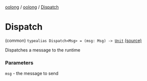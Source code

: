 [oolong](../index.md) / [oolong](index.md) / [Dispatch](./-dispatch.md)

# Dispatch

(common) `typealias Dispatch<Msg> = (msg: Msg) -> `[`Unit`](https://kotlinlang.org/api/latest/jvm/stdlib/kotlin/-unit/index.html) [(source)](https://github.com/oolong-kt/oolong/tree/master/oolong/src/commonMain/kotlin/oolong/types.kt#L10)

Dispatches a message to the runtime

### Parameters

`msg` - the message to send